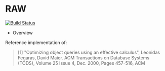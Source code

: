 RAW
===

[![Build Status](https://api.travis-ci.org/dias-epfl/raw.svg?branch=master)](https://travis-ci.org/dias-epfl/raw)

* Overview

Reference implementation of:

> [1] "Optimizing object queries using an effective calculus", Leonidas Fegaras, David Maier.
>     ACM Transactions on Database Systems (TODS), Volume 25 Issue 4, Dec. 2000, Pages 457-516, ACM
